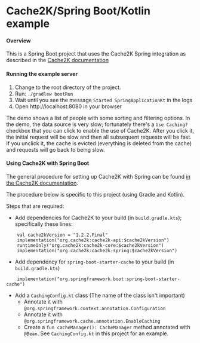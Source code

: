 # Cache2K/Spring Boot/Kotlin example
#### Overview ####
This is a Spring Boot project that uses the Cache2K Spring integration 
as described in the [Cache2K documentation](https://cache2k.org/docs/latest/user-guide.html#spring)

#### Running the example server ####
1. Change to the root directory of the project.
2. Run: `./gradlew bootRun`
3. Wait until you see the message `Started SpringApplicationKt` in the logs
4. Open http://localhost:8080 in your browser

The demo shows a list of people with some sorting and filtering options.
In the demo, the data source is very slow; fortunately there's a `Use Caching?` checkbox
that you can click to enable the use of Cache2K.  After you click it, the initial
request will be slow and then all subsequent requests will be fast.  If you unclick
it, the cache is evicted (everything is deleted from the cache) and requests
will go back to being slow.

#### Using Cache2K with Spring Boot ####
The general procedure for setting up Cache2K with Spring can be found [in the Cache2K documentation](https://cache2k.org/docs/latest/user-guide.html#spring).

The procedure below is specific to this project (using Gradle and Kotlin).

Steps that are required:
- Add dependencies for Cache2K to your build (in `build.gradle.kts`); specifically these lines:
```
	val cache2kVersion = "1.2.2.Final"
   	implementation("org.cache2k:cache2k-api:$cache2kVersion")
   	runtimeOnly("org.cache2k:cache2k-core:$cache2kVersion")
   	implementation("org.cache2k:cache2k-spring:$cache2kVersion")  
```
- Add dependency for `spring-boot-starter-cache` to your build (in `build.gradle.kts`)
```
   	implementation("org.springframework.boot:spring-boot-starter-cache")
```
- Add a `CachingConfig.kt` class (The name of the class isn't important)
    - Annotate it with `@org.springframework.context.annotation.Configuration`
    - Annotate it with `@org.springframework.cache.annotation.EnableCaching`
    - Create a `fun cacheManager(): CacheManager` method annotated with `@Bean`.  See
       `CachingConfig.kt` in this project for an example.
  
  
  